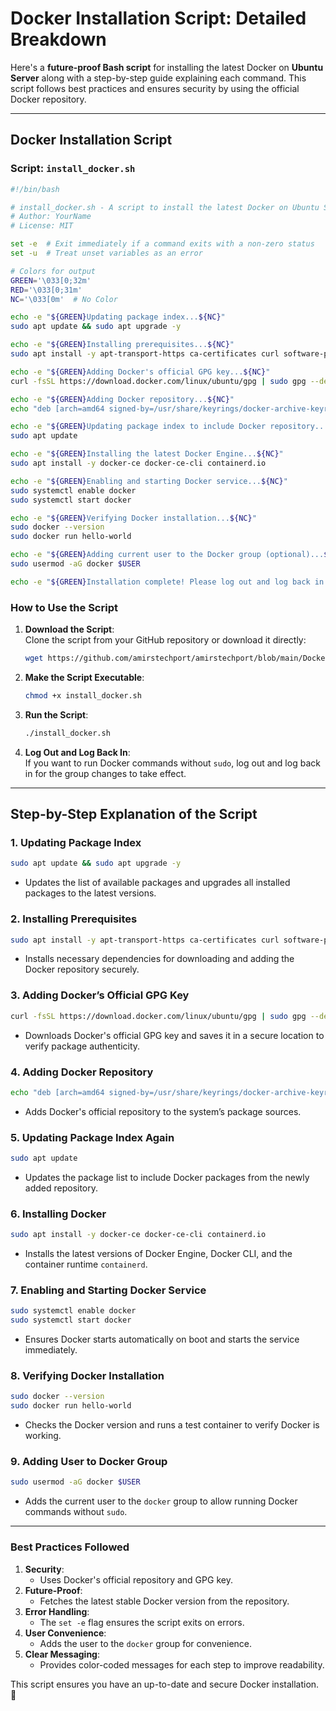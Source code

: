 # Docker Installation Script: Detailed Breakdown

Here's a **future-proof Bash script** for installing the latest Docker on **Ubuntu Server** along with a step-by-step guide explaining each command. This script follows best practices and ensures security by using the official Docker repository.

---

## **Docker Installation Script**

### Script: `install_docker.sh`

```bash
#!/bin/bash

# install_docker.sh - A script to install the latest Docker on Ubuntu Server
# Author: YourName
# License: MIT

set -e  # Exit immediately if a command exits with a non-zero status
set -u  # Treat unset variables as an error

# Colors for output
GREEN='\033[0;32m'
RED='\033[0;31m'
NC='\033[0m'  # No Color

echo -e "${GREEN}Updating package index...${NC}"
sudo apt update && sudo apt upgrade -y

echo -e "${GREEN}Installing prerequisites...${NC}"
sudo apt install -y apt-transport-https ca-certificates curl software-properties-common gnupg

echo -e "${GREEN}Adding Docker's official GPG key...${NC}"
curl -fsSL https://download.docker.com/linux/ubuntu/gpg | sudo gpg --dearmor -o /usr/share/keyrings/docker-archive-keyring.gpg

echo -e "${GREEN}Adding Docker repository...${NC}"
echo "deb [arch=amd64 signed-by=/usr/share/keyrings/docker-archive-keyring.gpg] https://download.docker.com/linux/ubuntu $(lsb_release -cs) stable" | sudo tee /etc/apt/sources.list.d/docker.list > /dev/null

echo -e "${GREEN}Updating package index to include Docker repository...${NC}"
sudo apt update

echo -e "${GREEN}Installing the latest Docker Engine...${NC}"
sudo apt install -y docker-ce docker-ce-cli containerd.io

echo -e "${GREEN}Enabling and starting Docker service...${NC}"
sudo systemctl enable docker
sudo systemctl start docker

echo -e "${GREEN}Verifying Docker installation...${NC}"
sudo docker --version
sudo docker run hello-world

echo -e "${GREEN}Adding current user to the Docker group (optional)...${NC}"
sudo usermod -aG docker $USER

echo -e "${GREEN}Installation complete! Please log out and log back in to use Docker without sudo.${NC}"
```

### **How to Use the Script**

1. **Download the Script**:  
    Clone the script from your GitHub repository or download it directly:
    
    ```bash
    wget https://github.com/amirstechport/amirstechport/blob/main/Docker/Install%20Docker/install_docker.sh
    ```
    
2. **Make the Script Executable**:
    
    ```bash
    chmod +x install_docker.sh
    ```
    
3. **Run the Script**:
    
    ```bash
    ./install_docker.sh
    ```
    
4. **Log Out and Log Back In**:  
    If you want to run Docker commands without `sudo`, log out and log back in for the group changes to take effect.
    

---

## **Step-by-Step Explanation of the Script**

### 1. **Updating Package Index**

```bash
sudo apt update && sudo apt upgrade -y
```

- Updates the list of available packages and upgrades all installed packages to the latest versions.

### 2. **Installing Prerequisites**

```bash
sudo apt install -y apt-transport-https ca-certificates curl software-properties-common gnupg
```

- Installs necessary dependencies for downloading and adding the Docker repository securely.

### 3. **Adding Docker’s Official GPG Key**

```bash
curl -fsSL https://download.docker.com/linux/ubuntu/gpg | sudo gpg --dearmor -o /usr/share/keyrings/docker-archive-keyring.gpg
```

- Downloads Docker's official GPG key and saves it in a secure location to verify package authenticity.

### 4. **Adding Docker Repository**

```bash
echo "deb [arch=amd64 signed-by=/usr/share/keyrings/docker-archive-keyring.gpg] https://download.docker.com/linux/ubuntu $(lsb_release -cs) stable" | sudo tee /etc/apt/sources.list.d/docker.list > /dev/null
```

- Adds Docker's official repository to the system’s package sources.

### 5. **Updating Package Index Again**

```bash
sudo apt update
```

- Updates the package list to include Docker packages from the newly added repository.

### 6. **Installing Docker**

```bash
sudo apt install -y docker-ce docker-ce-cli containerd.io
```

- Installs the latest versions of Docker Engine, Docker CLI, and the container runtime `containerd`.

### 7. **Enabling and Starting Docker Service**

```bash
sudo systemctl enable docker
sudo systemctl start docker
```

- Ensures Docker starts automatically on boot and starts the service immediately.

### 8. **Verifying Docker Installation**

```bash
sudo docker --version
sudo docker run hello-world
```

- Checks the Docker version and runs a test container to verify Docker is working.

### 9. **Adding User to Docker Group**

```bash
sudo usermod -aG docker $USER
```

- Adds the current user to the `docker` group to allow running Docker commands without `sudo`.

---

### **Best Practices Followed**

1. **Security**:
    - Uses Docker's official repository and GPG key.
2. **Future-Proof**:
    - Fetches the latest stable Docker version from the repository.
3. **Error Handling**:
    - The `set -e` flag ensures the script exits on errors.
4. **User Convenience**:
    - Adds the user to the `docker` group for convenience.
5. **Clear Messaging**:
    - Provides color-coded messages for each step to improve readability.

This script ensures you have an up-to-date and secure Docker installation. 🚀

